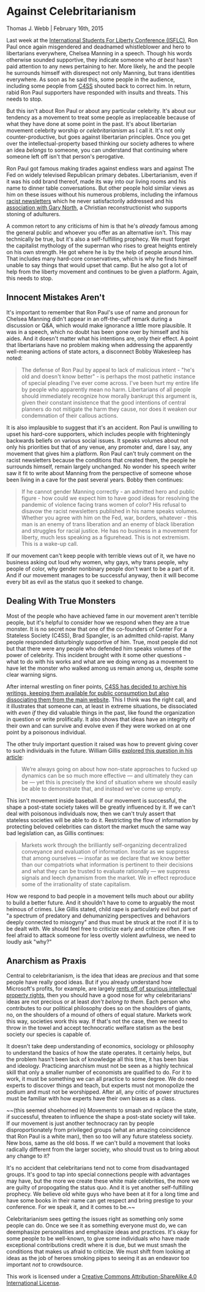 Against Celebritarianism
========================

Thomas J. Webb | February 16th, 2015

Last week at the [International Students For Liberty Conference (ISFLC)](http://isflc.org/), Ron Paul once again misgendered and deadnamed whistleblower and hero to libertarians everywhere, Chelsea Manning in a speech. Though his words otherwise sounded supportive, they indicate someone who *at best* hasn't paid attention to any news pertaining to her. More likely, he and the people he surrounds himself with disrespect not only Manning, but trans identities everywhere. As soon as he said this, some people in the audience, including some people from [C4SS](http://c4ss.org) shouted back to correct him. In return, rabid Ron Paul supporters have responded with insults and threats. This needs to stop.

But this isn't about Ron Paul or about any particular celebrity. It's about our tendency as a movement to treat some people as irreplaceable because of what they have done at some point in the past. It's about libertarian movement celebrity worship or *celebritarianism* as I call it. It's not only counter-productive, but goes against libertarian principles. Once you get over the intellectual-property based thinking our society adheres to where an idea *belongs* to someone, you can understand that continuing where someone left off isn't that person's perogative.

Ron Paul got famous making tirades against endless wars and against The Fed on widely televised Republican primary debates. Libertarianism, even if it was his odd brand thereof, made its way into our living rooms and his name to dinner table conversations. But other people hold similar views as him on these issues without his numerous problems, including the infamous [racist newsletters](http://www.washingtonpost.com/blogs/fact-checker/post/ron-paul-and-the-racist-newsletters-fact-checker-biography/2011/12/21/gIQAKNiwBP_blog.html) which he never satisfactorily addressed and his [association with Gary North](http://www.donotlink.com/bmb5), a Christian reconstructionist who supports stoning of adulturers.

A common retort to any criticisms of him is that he's *already* famous among the general public and whoever you offer as an alternative isn't. This may technically be true, but it's also a self-fulfilling prophecy. We must forget the capitalist mythology of the superman who rises to great heights entirely on his own strength. He got where he is by the help of people around him. That includes many hard-core conservatives, which is why he finds himself unable to say things that would upset that camp. But he also got a lot of help from the liberty movement and continues to be given a platform. Again, this needs to stop.

Innocent Mistakes Aren't
------------------------

It's important to remember that Ron Paul's use of name and pronoun for Chelsea Manning didn't appear in an off-the-cuff remark during a discussion or Q&A, which would make ignorance a little more plausible. It was in a speech, which no doubt has been gone over by himself and his aides. And it doesn't matter what his intentions are, only their effect. A point that libertarians have no problem making when addressing the apparently well-meaning actions of state actors, a disconnect Bobby Wakesleep has noted:

> The defense of Ron Paul by appeal to lack of malicious intent - "he's old and doesn't know better" - is perhaps the most pathetic instance of special pleading I've ever come across. I've been hurt my entire life by people who apparently mean no harm. Libertarians of all people should immediately recognize how morally bankrupt this argument is, given their constant insistence that the good intentions of central planners do not mitigate the harm they cause, nor does it weaken our condemnation of their callous actions.

It is also implausible to suggest that it's an accident. Ron Paul is unwilling to upset his hard-core supporters, which includes people with frighteningly backwards beliefs on various social issues. It speaks volumes about not only his priorities but that of any venue, any promoter and, dare I say, any movement that gives him a platform. Ron Paul can't truly comment on the racist newsletters because the conditions that created them, the people he surrounds himself, remain largely unchanged. No wonder his speech writer saw it fit to write about Manning from the perspective of someone whose been living in a cave for the past several years. Bobby then continues:

> If he cannot gender Manning correctly - an admitted hero and public figure - how could we expect him to have good ideas for resolving the pandemic of violence facing trans women of color? His refusal to disavow the racist newsletters published in his name speaks volumes. Whether you agree with him on the Fed, war, borders, whatever - this man is an enemy of trans liberation and an enemy of black liberation and struggles for racial justice. He has no business in a movement for liberty, much less speaking as a figurehead. This is not extremism. This is a wake-up call.

If our movement can't keep people with terrible views out of it, we have no business asking out loud why women, why gays, why trans people, why people of color, why gender nonbinary people don't want to be a part of it. And if our movement manages to be successful anyway, then it will become every bit as evil as the status quo it seeked to change.

Dealing With True Monsters
--------------------------

Most of the people who have achieved fame in our movement aren't terrible people, but it's helpful to consider how we respond when they are a true monster. It is no secret now that one of the co-founders of Center For a Stateless Society (C4SS), Brad Spangler, is an admitted child-rapist. Many people responded disturbingly supportive of him. True, most people did not but that there were any people who defended him speaks volumes of the power of celebrity. This incident brought with it some other questions - what to do with his works and what are we doing wrong as a movement to have let the monster who walked among us remain among us, despite some clear warning signs.

After internal wrestling on finer points, [C4SS has decided to archive his writings, keeping them available for public consumption but also dissociating them from the main website](http://c4ss.org/content/35256). This I think was the right call, and it illustrates that someone can, at least in extreme situations, be dissociated with *even if* they did valuable things in the past, like found the organization in question or write prolifically. It also shows that ideas have an integrity of their own and can survive and evolve even if they were worked on at one point by a poisonous individual.

The other truly important question it raised was how to prevent giving cover to such individuals in the future. William Gillis [explored this question in his article](http://c4ss.org/content/35643):

> We’re always going on about how non-state approaches to fucked up dynamics can be so much more effective — and ultimately they can be — yet this is precisely the kind of situation where we should easily be able to demonstrate that, and instead we’ve come up empty.

This isn't movement inside baseball. If our movement is successful, the shape a post-state society takes will be greatly influenced by it. If we can't deal with poisonous individuals now, then we can't truly assert that stateless societies will be able to do it. Restricting the flow of information by protecting beloved celebrities can distort the market much the same way bad legislation can, as Gillis continues:

> Markets work through the brilliantly self-organizing decentralized conveyance and evaluation of information. Insofar as we suppress that among ourselves — insofar as we declare that we know better than our compatriots what information is pertinent to their decisions and what they can be trusted to evaluate rationally — we suppress signals and leech dynamism from the market. We in effect reproduce some of the irrationality of state capitalism.

How we respond to bad people in a movement tells much about our ability to build a better future. And it shouldn't have to come to arguably the most heinous of crimes. Like Gillis stated, child rape is particularly evil but part of "a spectrum of predatory and dehumanizing perspectives and behaviors deeply connected to misogyny" and thus must be struck at the root if it is to be dealt with. We should feel free to criticize early and criticize often. If we feel afraid to attack someone for less overtly violent awfulness, we need to loudly ask "why?"

Anarchism as Praxis
-------------------

Central to celebritarianism, is the idea that ideas are *precious* and that some people have really good ideas. But if you already understand how Microsoft's profits, for example, are largely [rents off of spurious intellectual property rights](http://c4ss.org/content/33137), then you should have a good nose for why celebritarians' ideas are not precious or at least _don't belong to them_. Each person who contributes to our political philosophy does so on the shoulders of giants, no, on the shoulders of a mound of others of equal stature. Markets work this way, societies work this way. If that's not the case, then we need to throw in the towel and accept technocratic welfare statism as the best society our species is capable of.

It doesn't take deep understanding of economics, sociology or philosophy to understand the basics of how the state operates. It certainly helps, but the problem hasn't been lack of knowledge all this time, it has been bias and ideology. Practicing anarchism must not be seen as a highly technical skill that only a smaller number of economists are qualified to do. For it to work, it must be something we can all practice to some degree. We do need experts to discover things and teach, but experts must not monopolize the podium and must not be worshipped. After all, any critic of power structures must be familiar with how experts have their own biases as a class.

~~(this seemed shoehorned in) Movements to smash and replace the state, if successful, threaten to influence the shape a post-state society will take. If our movement is just another technocracy ran by people disproportionately from privileged groups (what an amazing coincidence that Ron Paul is a white man), then so too will any future stateless society. New boss, same as the old boss. If we can't build a movement that looks radically different from the larger society, who should trust us to bring about any change to it?

It's no accident that celebritarians tend not to come from disadvantaged groups. It's good to tap into special connections people with advantages may have, but the more we create these white male celebrities, the more we are guilty of propogating the status quo. And it is yet another self-fulfilling prophecy. We believe old white guys who have been at it for a long time and have some books in their name can get respect and bring prestige to your conference. For we speak it, and it comes to be.~~

Celebritarianism sees getting the issues right as something only some people can do. Once we see it as something everyone must do, we can deemphasize personalities and emphasize ideas and practices. It's okay for some people to be well-known, to give some individuals who have made exceptional contributions credit where it is due, but we must smash the conditions that makes us afraid to criticize. We must shift from looking at ideas as the job of heroes smoking pipes to seeing it as an endeavor too important *not* to crowdsource.

This work is licensed under a [Creative Commons Attribution-ShareAlike 4.0 International License](http://creativecommons.org/licenses/by-sa/4.0/).